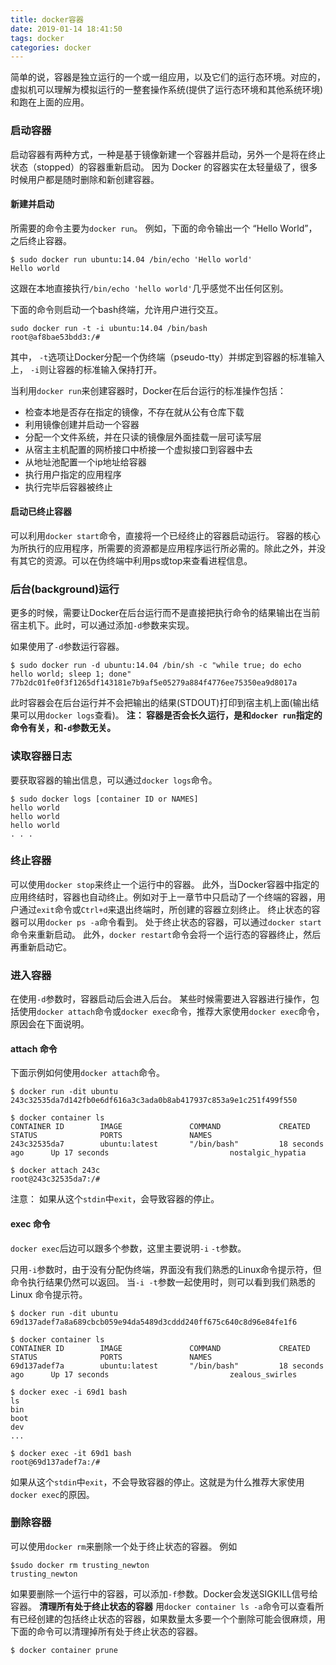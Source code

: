 ```yaml
---
title: docker容器
date: 2019-01-14 18:41:50
tags: docker
categories: docker
---
```


                                    简单的说，容器是独立运行的一个或一组应用，以及它们的运行态环境。对应的，虚拟机可以理解为模拟运行的一整套操作系统(提供了运行态环境和其他系统环境)和跑在上面的应用。

### 启动容器
启动容器有两种方式，一种是基于镜像新建一个容器并启动，另外一个是将在终止状态（stopped）的容器重新启动。
因为 Docker 的容器实在太轻量级了，很多时候用户都是随时删除和新创建容器。

<!-- more -->

#### 新建并启动
所需要的命令主要为`docker run`。
例如，下面的命令输出一个 “Hello World”，之后终止容器。
```
$ sudo docker run ubuntu:14.04 /bin/echo 'Hello world'
Hello world
```
这跟在本地直接执行`/bin/echo 'hello world'`几乎感觉不出任何区别。

下面的命令则启动一个bash终端，允许用户进行交互。
```
sudo docker run -t -i ubuntu:14.04 /bin/bash
root@af8bae53bdd3:/#
```
其中， `-t`选项让Docker分配一个伪终端（pseudo-tty）并绑定到容器的标准输入上， `-i`则让容器的标准输入保持打开。

当利用`docker run`来创建容器时，Docker在后台运行的标准操作包括：
* 检查本地是否存在指定的镜像，不存在就从公有仓库下载
* 利用镜像创建并启动一个容器
* 分配一个文件系统，并在只读的镜像层外面挂载一层可读写层
* 从宿主主机配置的网桥接口中桥接一个虚拟接口到容器中去
* 从地址池配置一个ip地址给容器
* 执行用户指定的应用程序
* 执行完毕后容器被终止

#### 启动已终止容器
可以利用`docker start`命令，直接将一个已经终止的容器启动运行。
容器的核心为所执行的应用程序，所需要的资源都是应用程序运行所必需的。除此之外，并没有其它的资源。可以在伪终端中利用ps或top来查看进程信息。

### 后台(background)运行
更多的时候，需要让Docker在后台运行而不是直接把执行命令的结果输出在当前宿主机下。此时，可以通过添加`-d`参数来实现。

如果使用了`-d`参数运行容器。
```
$ sudo docker run -d ubuntu:14.04 /bin/sh -c "while true; do echo hello world; sleep 1; done"
77b2dc01fe0f3f1265df143181e7b9af5e05279a884f4776ee75350ea9d8017a
```
此时容器会在后台运行并不会把输出的结果(STDOUT)打印到宿主机上面(输出结果可以用`docker logs`查看)。
__注： 容器是否会长久运行，是和`docker run`指定的命令有关，和`-d`参数无关。__

### 读取容器日志
要获取容器的输出信息，可以通过`docker logs`命令。
```
$ sudo docker logs [container ID or NAMES]
hello world
hello world
hello world
. . .
```

### 终止容器
可以使用`docker stop`来终止一个运行中的容器。
此外，当Docker容器中指定的应用终结时，容器也自动终止。例如对于上一章节中只启动了一个终端的容器，用户通过`exit`命令或`Ctrl+d`来退出终端时，所创建的容器立刻终止。
终止状态的容器可以用`docker ps -a`命令看到。
处于终止状态的容器，可以通过`docker start`命令来重新启动。
此外，`docker restart`命令会将一个运行态的容器终止，然后再重新启动它。

### 进入容器
在使用`-d`参数时，容器启动后会进入后台。
某些时候需要进入容器进行操作，包括使用`docker attach`命令或`docker exec`命令，推荐大家使用`docker exec`命令，原因会在下面说明。

#### attach 命令
下面示例如何使用`docker attach`命令。
```
$ docker run -dit ubuntu
243c32535da7d142fb0e6df616a3c3ada0b8ab417937c853a9e1c251f499f550

$ docker container ls
CONTAINER ID        IMAGE               COMMAND             CREATED             STATUS              PORTS               NAMES
243c32535da7        ubuntu:latest       "/bin/bash"         18 seconds ago      Up 17 seconds                           nostalgic_hypatia

$ docker attach 243c
root@243c32535da7:/#
```
注意： 如果从这个`stdin`中`exit`，会导致容器的停止。

#### exec 命令
`docker exec`后边可以跟多个参数，这里主要说明`-i` `-t`参数。

只用`-i`参数时，由于没有分配伪终端，界面没有我们熟悉的Linux命令提示符，但命令执行结果仍然可以返回。
当`-i -t`参数一起使用时，则可以看到我们熟悉的 Linux 命令提示符。
```
$ docker run -dit ubuntu
69d137adef7a8a689cbcb059e94da5489d3cddd240ff675c640c8d96e84fe1f6

$ docker container ls
CONTAINER ID        IMAGE               COMMAND             CREATED             STATUS              PORTS               NAMES
69d137adef7a        ubuntu:latest       "/bin/bash"         18 seconds ago      Up 17 seconds                           zealous_swirles

$ docker exec -i 69d1 bash
ls
bin
boot
dev
...

$ docker exec -it 69d1 bash
root@69d137adef7a:/#
```
如果从这个`stdin`中`exit`，不会导致容器的停止。这就是为什么推荐大家使用`docker exec`的原因。

### 删除容器
可以使用`docker rm`来删除一个处于终止状态的容器。 例如
```
$sudo docker rm trusting_newton
trusting_newton
```
如果要删除一个运行中的容器，可以添加`-f`参数。Docker会发送SIGKILL信号给容器。
__清理所有处于终止状态的容器__
用`docker container ls -a`命令可以查看所有已经创建的包括终止状态的容器，如果数量太多要一个个删除可能会很麻烦，用下面的命令可以清理掉所有处于终止状态的容器。
```
$ docker container prune
```
